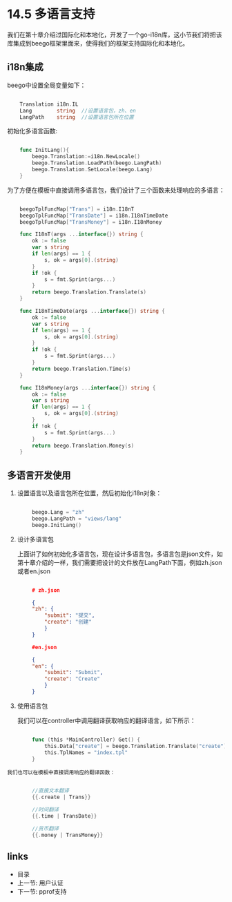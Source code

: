 <!-- {% raw %} -->
# 14.5 多语言支持
我们在第十章介绍过国际化和本地化，开发了一个go-i18n库，这小节我们将把该库集成到beego框架里面来，使得我们的框架支持国际化和本地化。

## i18n集成
beego中设置全局变量如下：
```Go

	Translation	i18n.IL  
	Lang 		string  //设置语言包，zh、en
	LangPath	string  //设置语言包所在位置
```
初始化多语言函数:
```Go

	func InitLang(){
		beego.Translation:=i18n.NewLocale()
		beego.Translation.LoadPath(beego.LangPath)
		beego.Translation.SetLocale(beego.Lang)
	}
```
为了方便在模板中直接调用多语言包，我们设计了三个函数来处理响应的多语言：
```Go

	beegoTplFuncMap["Trans"] = i18n.I18nT
	beegoTplFuncMap["TransDate"] = i18n.I18nTimeDate
	beegoTplFuncMap["TransMoney"] = i18n.I18nMoney

	func I18nT(args ...interface{}) string {
	    ok := false
	    var s string
	    if len(args) == 1 {
	        s, ok = args[0].(string)
	    }
	    if !ok {
	        s = fmt.Sprint(args...)
	    }
	    return beego.Translation.Translate(s)
	}

	func I18nTimeDate(args ...interface{}) string {
	    ok := false
	    var s string
	    if len(args) == 1 {
	        s, ok = args[0].(string)
	    }
	    if !ok {
	        s = fmt.Sprint(args...)
	    }
	    return beego.Translation.Time(s)
	}

	func I18nMoney(args ...interface{}) string {
	    ok := false
	    var s string
	    if len(args) == 1 {
	        s, ok = args[0].(string)
	    }
	    if !ok {
	        s = fmt.Sprint(args...)
	    }
	    return beego.Translation.Money(s)
	}
```
## 多语言开发使用
1. 设置语言以及语言包所在位置，然后初始化i18n对象：
```Go

		beego.Lang = "zh"
		beego.LangPath = "views/lang"
		beego.InitLang()
```
2. 设计多语言包

	上面讲了如何初始化多语言包，现在设计多语言包，多语言包是json文件，如第十章介绍的一样，我们需要把设计的文件放在LangPath下面，例如zh.json或者en.json
```json

		# zh.json

		{
		"zh": {
		    "submit": "提交",
		    "create": "创建"
		    }
		}

		#en.json

		{
		"en": {
		    "submit": "Submit",
		    "create": "Create"
		    }
		}
```
3. 使用语言包

	我们可以在controller中调用翻译获取响应的翻译语言，如下所示：
```Go

		func (this *MainController) Get() {
			this.Data["create"] = beego.Translation.Translate("create")
			this.TplNames = "index.tpl"
		}
```
	我们也可以在模板中直接调用响应的翻译函数：
```Go

		//直接文本翻译
		{{.create | Trans}}

		//时间翻译
		{{.time | TransDate}}

		//货币翻译
		{{.money | TransMoney}}
```
## links
   * <a router-link="/">目录</a>
   * 上一节: <a router-link="/zh/14.4">用户认证</a>
   * 下一节: <a router-link="/zh/14.6">pprof支持</a>
<!-- {% endraw %} -->

